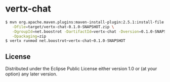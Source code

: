 # vertx-chat

```bash
$ mvn org.apache.maven.plugins:maven-install-plugin:2.5.1:install-file \
   -Dfile=target/vertx-chat-0.1.0-SNAPSHOT.zip \
   -DgroupId=net.boostrot -DartifactId=vertx-chat -Dversion=0.1.0-SNAPSHOT \
   -Dpackaging=zip
$ vertx runmod net.boostrot~vertx-chat~0.1.0-SNAPSHOT
```

## License

Distributed under the Eclipse Public License either version 1.0 or (at
your option) any later version.
